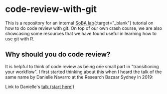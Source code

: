 # code-review-with-git
This is a repository for an internal [SoBA lab](https://www.soba-lab.com/){:target="_blank"} tutorial on how to do code review with git. On top of our own crash course, we are also showcasing some resources that we have found useful in learning how to use git with R.  

## Why should you do code review?
It is helpful to think of code review as being one small part in "transitioning your workflow". I first started thinking about this when I heard the talk of the same name by Danielle Navarro at the Research Bazaar Sydney in 2019:  

Link to Danielle's [talk (start here!)](https://slides.com/djnavarro/workflow#/)  




